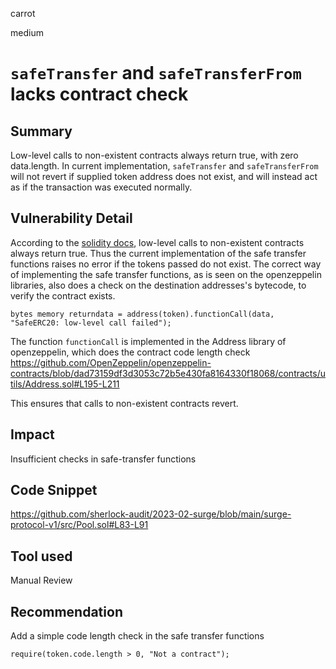 carrot

medium

# `safeTransfer` and `safeTransferFrom` lacks contract check

## Summary
Low-level calls to non-existent contracts always return true, with zero data.length. In current implementation, `safeTransfer` and `safeTransferFrom` will not revert if supplied token address does not exist, and will instead act as if the transaction was executed normally.
## Vulnerability Detail
According to the [solidity docs](https://docs.soliditylang.org/en/v0.8.17/control-structures.html#error-handling-assert-require-revert-and-exceptions), low-level calls to non-existent contracts always return true. Thus the current implementation of the safe transfer functions raises no error if the tokens passed do not exist.
The correct way of implementing the safe transfer functions, as is seen on the openzeppelin libraries, also does a check on the destination addresses's bytecode, to verify the contract exists. 
```solidity
bytes memory returndata = address(token).functionCall(data, "SafeERC20: low-level call failed");
```
The function `functionCall` is implemented in the Address library of openzeppelin, which does the contract code length check
https://github.com/OpenZeppelin/openzeppelin-contracts/blob/dad73159df3d3053c72b5e430fa8164330f18068/contracts/utils/Address.sol#L195-L211

This ensures that calls to non-existent contracts revert.
## Impact
Insufficient checks in safe-transfer functions
## Code Snippet
https://github.com/sherlock-audit/2023-02-surge/blob/main/surge-protocol-v1/src/Pool.sol#L83-L91
## Tool used

Manual Review

## Recommendation
Add a simple code length check in the safe transfer functions
```solidity
require(token.code.length > 0, "Not a contract");
```